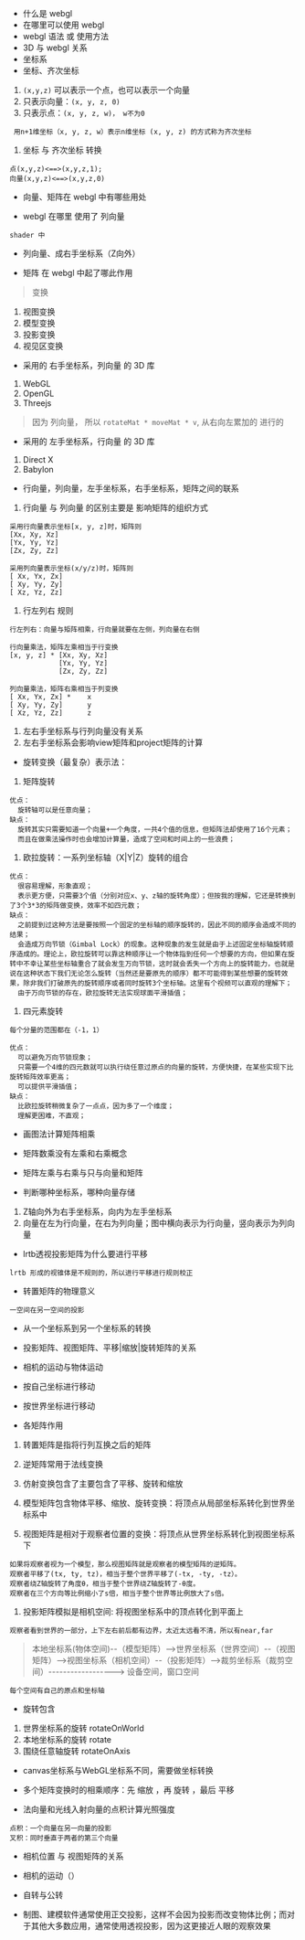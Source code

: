 - 什么是 webgl
- 在哪里可以使用 webgl
- webgl 语法  或 使用方法
- 3D 与 webgl 关系
-  坐标系
- 坐标、齐次坐标
1. `(x,y,z)` 可以表示一个点，也可以表示一个向量
1. 只表示向量：`(x, y, z, 0)`
1. 只表示点：`(x, y, z, w)， w不为0`
```
 用n+1维坐标（x, y, z, w）表示n维坐标 (x, y, z) 的方式称为齐次坐标
```
1. 坐标 与 齐次坐标 转换
```
点(x,y,z)<==>(x,y,z,1);
向量(x,y,z)<==>(x,y,z,0)

```

- 向量、矩阵在 webgl 中有哪些用处 

- webgl 在哪里 使用了 列向量
```
shader 中
```

- 列向量、成右手坐标系（Z向外）

- 矩阵 在 webgl 中起了哪此作用
> 变换
1. 视图变换
1. 模型变换
1. 投影变换
1. 视见区变换


- 采用的 右手坐标系，列向量 的 3D 库 
1. WebGL
1. OpenGL
1. Threejs
> 因为 列向量， 所以 `rotateMat * moveMat * v`, 从右向左累加的 进行的


- 采用的 左手坐标系，行向量 的 3D 库
1. Direct X
1. Babylon


- 行向量，列向量，左手坐标系，右手坐标系，矩阵之间的联系
1. 行向量 与 列向量 的区别主要是 影响矩阵的组织方式
```
采用行向量表示坐标[x, y, z]时，矩阵则
[Xx, Xy, Xz]
[Yx, Yy, Yz]
[Zx, Zy, Zz]

采用列向量表示坐标(x/y/z)时，矩阵则
[ Xx, Yx, Zx]
[ Xy, Yy, Zy]
[ Xz, Yz, Zz]
```

1. 行左列右 规则
```
行左列右：向量与矩阵相乘，行向量就要在左侧，列向量在右侧

行向量乘法，矩阵左乘相当于行变换
[x, y, z] * [Xx, Xy, Xz]
            [Yx, Yy, Yz]
            [Zx, Zy, Zz]

列向量乘法，矩阵右乘相当于列变换
[ Xx, Yx, Zx] *    x
[ Xy, Yy, Zy]      y
[ Xz, Yz, Zz]      z            
```

1. 左右手坐标系与行列向量没有关系
1. 左右手坐标系会影响view矩阵和project矩阵的计算

- 旋转变换（最复杂）表示法：
1. 矩阵旋转
```
优点：
  旋转轴可以是任意向量；
缺点：
  旋转其实只需要知道一个向量+一个角度，一共4个值的信息，但矩阵法却使用了16个元素；
  而且在做乘法操作时也会增加计算量，造成了空间和时间上的一些浪费；
```
1. 欧拉旋转：一系列坐标轴（X|Y|Z）旋转的组合
```
优点：
  很容易理解，形象直观；
  表示更方便，只需要3个值（分别对应x、y、z轴的旋转角度）；但按我的理解，它还是转换到了3个3*3的矩阵做变换，效率不如四元数；
缺点：
  之前提到过这种方法是要按照一个固定的坐标轴的顺序旋转的，因此不同的顺序会造成不同的结果；
  会造成万向节锁（Gimbal Lock）的现象。这种现象的发生就是由于上述固定坐标轴旋转顺序造成的。理论上，欧拉旋转可以靠这种顺序让一个物体指到任何一个想要的方向，但如果在旋转中不幸让某些坐标轴重合了就会发生万向节锁，这时就会丢失一个方向上的旋转能力，也就是说在这种状态下我们无论怎么旋转（当然还是要原先的顺序）都不可能得到某些想要的旋转效果，除非我们打破原先的旋转顺序或者同时旋转3个坐标轴。这里有个视频可以直观的理解下；
  由于万向节锁的存在，欧拉旋转无法实现球面平滑插值；
```
1. 四元素旋转
```
每个分量的范围都在（-1，1）

优点：
  可以避免万向节锁现象；
  只需要一个4维的四元数就可以执行绕任意过原点的向量的旋转，方便快捷，在某些实现下比旋转矩阵效率更高；
  可以提供平滑插值；
缺点：
  比欧拉旋转稍微复杂了一点点，因为多了一个维度；
  理解更困难，不直观；
```

- 画图法计算矩阵相乘

- 矩阵数乘没有左乘和右乘概念
- 矩阵左乘与右乘与只与向量和矩阵
- 判断哪种坐标系，哪种向量存储
1. Z轴向外为右手坐标系，向内为左手坐标系
1. 向量在左为行向量，在右为列向量；图中横向表示为行向量，竖向表示为列向量

- lrtb透视投影矩阵为什么要进行平移
```
lrtb 形成的视锥体是不规则的，所以进行平移进行规则校正
```
- 转置矩阵的物理意义
```
一空间在另一空间的投影
```

- 从一个坐标系到另一个坐标系的转换

- 投影矩阵、视图矩阵、平移|缩放|旋转矩阵的关系

- 相机的运动与物体运动

- 按自己坐标进行移动
- 按世界坐标进行移动

- 各矩阵作用
1. 转置矩阵是指将行列互换之后的矩阵
1. 逆矩阵常用于法线变换
1. 仿射变换包含了主要包含了平移、旋转和缩放

1. 模型矩阵包含物体平移、缩放、旋转变换：将顶点从局部坐标系转化到世界坐标系中
1. 视图矩阵是相对于观察者位置的变换：将顶点从世界坐标系转化到视图坐标系下
```
如果将观察者视为一个模型，那么视图矩阵就是观察者的模型矩阵的逆矩阵。
观察者平移了(tx, ty, tz)，相当于整个世界平移了(-tx, -ty, -tz）。
观察者绕Z轴旋转了角度θ，相当于整个世界绕Z轴旋转了-θ度。
观察者在三个方向等比例缩小了s倍，相当于整个世界等比例放大了s倍。
```
1. 投影矩阵模拟是相机空间: 将视图坐标系中的顶点转化到平面上
```
观察者看到世界的一部分，上下左右前后都有边界，太近太远看不清，所以有near,far

```
> 本地坐标系(物体空间)--（模型矩阵）-->世界坐标系（世界空间）--（视图矩阵）-->视图坐标系（相机空间）--（投影矩阵）-->裁剪坐标系（裁剪空间）------------------> 设备空间，窗口空间
```
每个空间有自己的原点和坐标轴
```

- 旋转包含 
1. 世界坐标系的旋转 rotateOnWorld
1. 本地坐标系的旋转 rotate
1. 围绕任意轴旋转 rotateOnAxis

- canvas坐标系与WebGL坐标系不同，需要做坐标转换

- 多个矩阵变换时的相乘顺序：先 缩放 ，再 旋转 ，最后 平移 

- 法向量和光线入射向量的点积计算光照强度
```
点积：一个向量在另一向量的投影
叉积：同时垂直于两者的第三个向量
```

- 相机位置 与 视图矩阵的关系 
- 相机的运动（）

- 自转与公转

- 制图、建模软件通常使用正交投影，这样不会因为投影而改变物体比例；而对于其他大多数应用，通常使用透视投影，因为这更接近人眼的观察效果